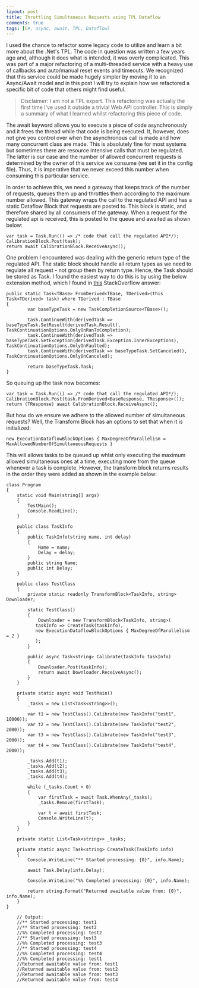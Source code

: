 ```yaml
---
layout: post
title: Throttling Simultaneous Requests using TPL Dataflow
comments: true
tags: [C#, async, await, TPL, Dataflow]
---
```


I used the chance to refactor some legacy code to utilize and learn a bit more about the .Net's TPL. The code in question was written a few years ago and, although it does what is intended, it was overly complicated. This was part of a major refactoring of a multi-threaded service with a heavy use of callbacks and auto/manual reset events and timeouts. We recognized that this service could be made hugely simpler by moving it to an Async/Await model and in this post I will try to explain how we refactored a specific bit of code that others might find useful.

>Disclaimer: I am not a TPL expert. This refactoring was actually the first time I've used it outside a trivial Web API controller. This is simply a summary of what I learned whilst refactoring this piece of code.

The await keyword allows you to execute a piece of code asynchronously and it frees the thread while that code is being executed. It, however, does not give you control over when the asynchronous call is made and how many concurrent class are made. This is absolutely fine for most systems but sometimes there are resource intensive calls that must be regulated. The latter is our case and the number of allowed concurrent requests is determined by the owner of this service we consume (we set it in the config file). Thus, it is imperative that we never exceed this number when consuming this particular service.

In order to achieve this, we need a gateway that keeps track of the number of requests, queues them up and throttles them according to the maximum number allowed. This gateway wraps the call to the regulated API and has a static Dataflow Block that requests are posted to. This block is static, and therefore shared by all consumers of the gateway. When a request for the regulated api is received, this is posted to the queue and awaited as shown below:

    var task = Task.Run(() => /* code that call the regulated API*/);
    CalibrationBlock.Post(task);
    return await CalibrationBlock.ReceiveAsync();

One problem I encountered was dealing with the generic return type of the regulated API. The static block should handle all return types as we need to regulate all request - not group them by return type. Hence, the Task<DerivedType> should be stored as Task<BaseType>. I found the easiest way to do this is by using the below extension method, which I found in [this](http://stackoverflow.com/a/15530315/2962640) StackOverflow answer:

    public static Task<TBase> FromDerived<TBase, TDerived>(this Task<TDerived> task) where TDerived : TBase
    {
            var baseTypeTask = new TaskCompletionSource<TBase>();

            task.ContinueWith(derivedTask => baseTypeTask.SetResult(derivedTask.Result), TaskContinuationOptions.OnlyOnRanToCompletion);
            task.ContinueWith(derivedTask => baseTypeTask.SetException(derivedTask.Exception.InnerExceptions), TaskContinuationOptions.OnlyOnFaulted);
            task.ContinueWith(derivedTask => baseTypeTask.SetCanceled(), TaskContinuationOptions.OnlyOnCanceled);

            return baseTypeTask.Task;
    }

So queuing up the task now becomes:

    var task = Task.Run(() => /* code that call the regulated API*/);
    CalibrationBlock.Post(task.FromDerived<BaseResponse, TResponse>());
    return (TResponse) await CalibrationBlock.ReceiveAsync();

But how do we ensure we adhere to the allowed number of simultaneous requests? Well, the Transform Block has an options to set that when it is initialized:

    new ExecutionDataflowBlockOptions { MaxDegreeOfParallelism = MaxAllowedNumberOfSimultaneousRequests }

This will allows tasks to be queued up whlst only executing the maximum allowed simultaneous ones at a time, executing more from the queue whenever a task is complete. However, the transform block returns results in the order they were added as shown in the example below:

    class Program
    {
        static void Main(string[] args)
        {
            TestMain();
            Console.ReadLine();
        }

        public class TaskInfo
        {
            public TaskInfo(string name, int delay)
            {
                Name = name;
                Delay = delay;
            }
            public string Name;
            public int Delay;
        }

        public class TestClass
        {
            private static readonly TransformBlock<TaskInfo, string> Downloader;

            static TestClass()
            {
                Downloader = new TransformBlock<TaskInfo, string>(
               taskInfo => CreateTask(taskInfo),
               new ExecutionDataflowBlockOptions { MaxDegreeOfParallelism = 2 }
               );
            }

            public async Task<string> Calibrate(TaskInfo taskInfo)
            {
                Downloader.Post(taskInfo);
                return await Downloader.ReceiveAsync();
            }
        }

        private static async void TestMain()
        {
            _tasks = new List<Task<string>>();

            var t1 = new TestClass().Calibrate(new TaskInfo("test1", 10000));
            var t2 = new TestClass().Calibrate(new TaskInfo("test2", 2000));
            var t3 = new TestClass().Calibrate(new TaskInfo("test3", 2000));
            var t4 = new TestClass().Calibrate(new TaskInfo("test4", 2000));

            _tasks.Add(t1);
            _tasks.Add(t2);
            _tasks.Add(t3);
            _tasks.Add(t4);

            while (_tasks.Count > 0)
            {
                var firstTask = await Task.WhenAny(_tasks);
                _tasks.Remove(firstTask);

                var t = await firstTask;
                Console.WriteLine(t);
            }
        }

        private static List<Task<string>> _tasks;

        private static async Task<string> CreateTask(TaskInfo info)
        {
            Console.WriteLine("** Started processing: {0}", info.Name);
            
            await Task.Delay(info.Delay);
            
            Console.WriteLine("%% Completed processing: {0}", info.Name);
            
            return string.Format("Returned awaitable value from: {0}", info.Name);
        }
    }    
        
        // Output:
        //** Started processing: test1
        //** Started processing: test2
        //%% Completed processing: test2
        //** Started processing: test3
        //%% Completed processing: test3
        //** Started processing: test4
        //%% Completed processing: test4 
        //%% Completed processing: test1 
        //Returned awaitable value from: test1 
        //Returned awaitable value from: test2 
        //Returned awaitable value from: test3 
        //Returned awaitable value from: test4

